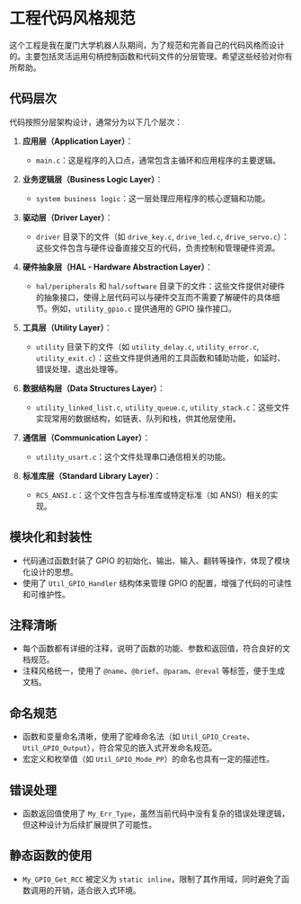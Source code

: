 # 工程代码风格规范

这个工程是我在厦门大学机器人队期间，为了规范和完善自己的代码风格而设计的。主要包括灵活运用句柄控制函数和代码文件的分层管理。希望这些经验对你有所帮助。

## 代码层次

代码按照分层架构设计，通常分为以下几个层次：

1. **应用层（Application Layer）**：
   - `main.c`：这是程序的入口点，通常包含主循环和应用程序的主要逻辑。

2. **业务逻辑层（Business Logic Layer）**：
   - `system business logic`：这一层处理应用程序的核心逻辑和功能。

3. **驱动层（Driver Layer）**：
   - `driver` 目录下的文件（如 `drive_key.c`, `drive_led.c`, `drive_servo.c`）：这些文件包含与硬件设备直接交互的代码，负责控制和管理硬件资源。

4. **硬件抽象层（HAL - Hardware Abstraction Layer）**：
   - `hal/peripherals` 和 `hal/software` 目录下的文件：这些文件提供对硬件的抽象接口，使得上层代码可以与硬件交互而不需要了解硬件的具体细节。例如，`utility_gpio.c` 提供通用的 GPIO 操作接口。

5. **工具层（Utility Layer）**：
   - `utility` 目录下的文件（如 `utility_delay.c`, `utility_error.c`, `utility_exit.c`）：这些文件提供通用的工具函数和辅助功能，如延时、错误处理、退出处理等。

6. **数据结构层（Data Structures Layer）**：
   - `utility_linked_list.c`, `utility_queue.c`, `utility_stack.c`：这些文件实现常用的数据结构，如链表、队列和栈，供其他层使用。

7. **通信层（Communication Layer）**：
   - `utility_usart.c`：这个文件处理串口通信相关的功能。

8. **标准库层（Standard Library Layer）**：
   - `RCS_ANSI.c`：这个文件包含与标准库或特定标准（如 ANSI）相关的实现。

## 模块化和封装性

- 代码通过函数封装了 GPIO 的初始化、输出、输入、翻转等操作，体现了模块化设计的思想。
- 使用了 `Util_GPIO_Handler` 结构体来管理 GPIO 的配置，增强了代码的可读性和可维护性。

## 注释清晰

- 每个函数都有详细的注释，说明了函数的功能、参数和返回值，符合良好的文档规范。
- 注释风格统一，使用了 `@name`、`@brief`、`@param`、`@reval` 等标签，便于生成文档。

## 命名规范

- 函数和变量命名清晰，使用了驼峰命名法（如 `Util_GPIO_Create`、`Util_GPIO_Output`），符合常见的嵌入式开发命名规范。
- 宏定义和枚举值（如 `Util_GPIO_Mode_PP`）的命名也具有一定的描述性。

## 错误处理

- 函数返回值使用了 `My_Err_Type`，虽然当前代码中没有复杂的错误处理逻辑，但这种设计为后续扩展提供了可能性。

## 静态函数的使用

- `My_GPIO_Get_RCC` 被定义为 `static inline`，限制了其作用域，同时避免了函数调用的开销，适合嵌入式环境。
